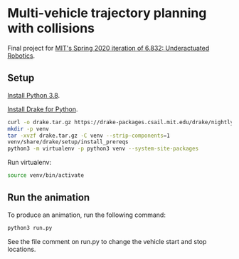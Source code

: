 # Multi-vehicle trajectory planning with collisions

Final project for [MIT's Spring 2020 iteration of 6.832: Underactuated Robotics](http://underactuated.csail.mit.edu/Spring2020/).

## Setup

[Install Python 3.8](https://www.python.org/downloads/).

[Install Drake for Python](https://drake.mit.edu/python_bindings.html#inside-virtualenv).
```sh
curl -o drake.tar.gz https://drake-packages.csail.mit.edu/drake/nightly/drake-latest-<platform>.tar.gz
mkdir -p venv
tar -xvzf drake.tar.gz -C venv --strip-components=1
venv/share/drake/setup/install_prereqs
python3 -m virtualenv -p python3 venv --system-site-packages
```

Run virtualenv:
```sh
source venv/bin/activate
```

## Run the animation

To produce an animation, run the following command:
```sh
python3 run.py
```

See the file comment on run.py to change the vehicle start and stop locations.
